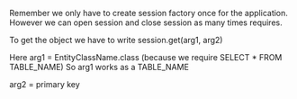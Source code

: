 Remember we only have to create session factory once for the application.
However we can open session and close session as many times requires.

To get the object we have to write
session.get(arg1, arg2)

Here arg1 = EntityClassName.class (because we require SELECT * FROM TABLE_NAME)
So arg1 works as a TABLE_NAME

arg2 = primary key 